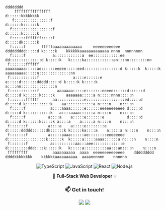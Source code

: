 ```
                                                                  dddddddd                                                 
    ffffffffffffffff                                              d::::::kkkkkkkk                                          
   f::::::::::::::::f                                             d::::::k::::::k                                          
  f::::::::::::::::::f                                            d::::::k::::::k                                          
  f::::::fffffff:::::f                                            d:::::dk::::::k                                          
  f:::::f       fffffaaaaaaaaaaaaa     eeeeeeeeeeee       ddddddddd:::::d k:::::k    kkkkkkaaaaaaaaaaaaa nnnn  nnnnnnnn    
  f:::::f            a::::::::::::a  ee::::::::::::ee   dd::::::::::::::d k:::::k   k:::::ka::::::::::::an:::nn::::::::nn  
 f:::::::ffffff      aaaaaaaaa:::::ae::::::eeeee:::::eed::::::::::::::::d k:::::k  k:::::k aaaaaaaaa:::::n::::::::::::::nn 
 f::::::::::::f               a::::e::::::e     e:::::d:::::::ddddd:::::d k:::::k k:::::k           a::::nn:::::::::::::::n
 f::::::::::::f        aaaaaaa:::::e:::::::eeeee::::::d::::::d    d:::::d k::::::k:::::k     aaaaaaa:::::a n:::::nnnn:::::n
 f:::::::ffffff      aa::::::::::::e:::::::::::::::::ed:::::d     d:::::d k:::::::::::k    aa::::::::::::a n::::n    n::::n
  f:::::f           a::::aaaa::::::e::::::eeeeeeeeeee d:::::d     d:::::d k:::::::::::k   a::::aaaa::::::a n::::n    n::::n
  f:::::f          a::::a    a:::::e:::::::e          d:::::d     d:::::d k::::::k:::::k a::::a    a:::::a n::::n    n::::n
 f:::::::f         a::::a    a:::::e::::::::e         d::::::ddddd::::::dk::::::k k:::::ka::::a    a:::::a n::::n    n::::n
 f:::::::f         a:::::aaaa::::::ae::::::::eeeeeeee  d:::::::::::::::::k::::::k  k:::::a:::::aaaa::::::a n::::n    n::::n
 f:::::::f          a::::::::::aa:::aee:::::::::::::e   d:::::::::ddd::::k::::::k   k:::::a::::::::::aa:::an::::n    n::::n
 fffffffff           aaaaaaaaaa  aaaa  eeeeeeeeeeeeee    ddddddddd   ddddkkkkkkkk    kkkkkkaaaaaaaaaa  aaaannnnnn    nnnnnn
```

<div align="center">

![TypeScript](https://img.shields.io/badge/-TypeScript-3178C6?style=for-the-badge&logo=typescript&logoColor=white) ![JavaScript](https://img.shields.io/badge/-JavaScript-F7DF1E?style=for-the-badge&logo=javascript&logoColor=black) ![React](https://img.shields.io/badge/-React-61DAFB?style=for-the-badge&logo=react&logoColor=black) ![Node.js](https://img.shields.io/badge/-Node.js-339933?style=for-the-badge&logo=nodedotjs&logoColor=white)
 
  🚀 **Full-Stack Web Developer** 💡  
</div>

<div align="center">
  <h3>📫 Get in touch!</h3>
  <a href="https://linkedin.com/in/sommafederico"><img src="https://img.shields.io/badge/LinkedIn-0077B5?logo=linkedin&logoColor=white"></a>
  <a href="mailto:fsomma94@gmail.com"><img src="https://img.shields.io/badge/Email-D14836?logo=gmail&logoColor=white"></a>
</div>
